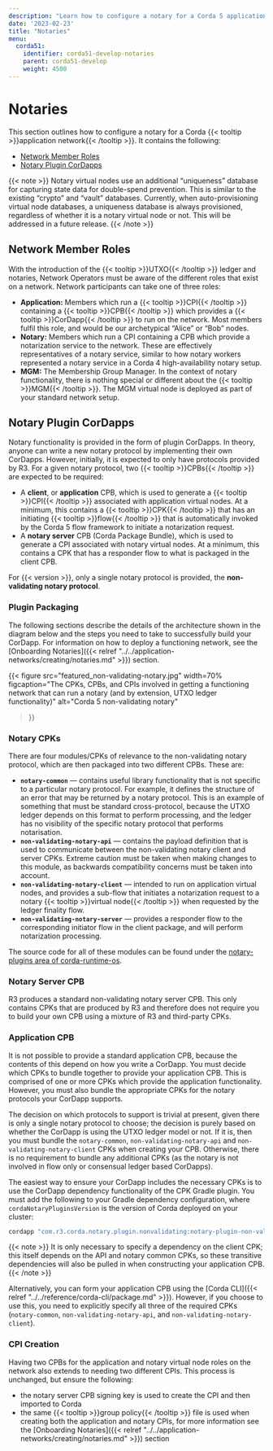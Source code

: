 ```yaml
---
description: "Learn how to configure a notary for a Corda 5 application network."
date: '2023-02-23'
title: "Notaries"
menu:
  corda51:
    identifier: corda51-develop-notaries
    parent: corda51-develop
    weight: 4500
---
```

# Notaries

This section outlines how to configure a notary for a Corda {{< tooltip >}}application network{{< /tooltip >}}. It contains the following:

* [Network Member Roles](#network-member-roles)
* [Notary Plugin CorDapps](#notary-plugin-cordapps)

{{< note >}}
Notary virtual nodes use an additional “uniqueness” database for capturing state data for double-spend prevention. This is similar to the existing “crypto” and “vault” databases. Currently, when auto-provisioning virtual node databases, a uniqueness database is always provisioned, regardless of whether it is a notary virtual node or not. This will be addressed in a future release.
{{< /note >}}

## Network Member Roles

With the introduction of the {{< tooltip >}}UTXO{{< /tooltip >}} ledger and notaries, Network Operators must be aware of the different roles that exist on a network. Network participants can take one of three roles:

* **Application:** Members which run a {{< tooltip >}}CPI{{< /tooltip >}} containing a {{< tooltip >}}CPB{{< /tooltip >}} which provides a {{< tooltip >}}CorDapp{{< /tooltip >}} to run on the network. Most members fulfil this role, and would be our archetypical “Alice” or “Bob” nodes.
* **Notary:** Members which run a CPI containing a CPB which provide a notarization service to the network. These are effectively representatives of a notary service, similar to how notary workers represented a notary service in a Corda 4 high-availability notary setup.
* **MGM:** The Membership Group Manager. In the context of notary functionality, there is nothing special or different about the {{< tooltip >}}MGM{{< /tooltip >}}. The MGM virtual node is deployed as part of your standard network setup.

## Notary Plugin CorDapps

Notary functionality is provided in the form of plugin CorDapps. In theory, anyone can write a new notary protocol by implementing their own CorDapps. However, initially, it is expected to only have protocols provided by R3. For a given notary protocol, two {{< tooltip >}}CPBs{{< /tooltip >}} are expected to be required:

* A **client**, or **application** CPB, which is used to generate a {{< tooltip >}}CPI{{< /tooltip >}} associated with application virtual nodes. At a minimum, this contains a {{< tooltip >}}CPK{{< /tooltip >}} that has an initiating {{< tooltip >}}flow{{< /tooltip >}} that is automatically invoked by the Corda 5 flow framework to initiate a notarization request.
* A **notary server** CPB (Corda Package Bundle), which is used to generate a CPI associated with notary virtual nodes. At a minimum, this contains a CPK that has a responder flow to what is packaged in the client CPB.

For {{< version >}}, only a single notary protocol is provided, the **non-validating notary protocol**.

### Plugin Packaging

The following sections describe the details of the architecture shown in the diagram below and the steps you need to take to successfully build your CorDapp. For information on how to deploy a functioning network, see the [Onboarding Notaries]({{< relref "../../application-networks/creating/notaries.md" >}}) section.

{{<
  figure
	 src="featured_non-validating-notary.jpg"
   width=70%
	 figcaption="The CPKs, CPBs, and CPIs involved in getting a functioning network that can run a notary (and by extension, UTXO ledger functionality)"
	 alt="Corda 5 non-validating notary"
>}}

### Notary CPKs

There are four modules/CPKs of relevance to the non-validating notary protocol, which are then packaged into two different CPBs. These are:

* **`notary-common`** —  contains useful library functionality that is not specific to a particular notary protocol. For example, it defines the structure of an error that may be returned by a notary protocol. This is an example of something that must be standard cross-protocol, because the UTXO ledger depends on this format to perform processing, and the ledger has no visibility of the specific notary protocol that performs notarisation.
* **`non-validating-notary-api`** —  contains the payload definition that is used to communicate between the non-validating notary client and server CPKs. Extreme caution must be taken when making changes to this module, as backwards compatibility concerns must be taken into account.
* **`non-validating-notary-client`** —  intended to run on application virtual nodes, and provides a sub-flow that initiates a notarization request to a notary {{< tooltip >}}virtual node{{< /tooltip >}} when requested by the ledger finality flow.
* **`non-validating-notary-server`** —  provides a responder flow to the corresponding initiator flow in the client package, and will perform notarization processing.

The source code for all of these modules can be found under the [notary-plugins area of corda-runtime-os](https://github.com/corda/corda-runtime-os/tree/release/os/5.0/notary-plugins).

### Notary Server CPB

R3 produces a standard non-validating notary server CPB. This only contains CPKs that are produced by R3 and therefore does not require you to build your own CPB using a mixture of R3 and third-party CPKs.

### Application CPB

It is not possible to provide a standard application CPB, because the contents of this depend on how you write a CorDapp.
You must decide which CPKs to bundle together to provide your application CPB.
This is comprised of one or more CPKs which provide the application functionality.
However, you must also bundle the appropriate CPKs for the notary protocols your CorDapp supports.

The decision on which protocols to support is trivial at present, given there is only a single notary protocol to choose; the decision is purely based on whether the CorDapp is using the UTXO ledger model or not.
If it is, then you must bundle the `notary-common`, `non-validating-notary-api` and `non-validating-notary-client` CPKs when creating your CPB.
Otherwise, there is no requirement to bundle any additional CPKs (as the notary is not involved in flow only or consensual ledger based CorDapps).

The easiest way to ensure your CorDapp includes the necessary CPKs is to use the CorDapp dependency functionality of the CPK Gradle plugin.
You must add the following to your Gradle dependency configuration, where `cordaNotaryPluginsVersion` is the version of Corda deployed on your cluster:

```kotlin
cordapp "com.r3.corda.notary.plugin.nonvalidating:notary-plugin-non-validating-client:$cordaNotaryPluginsVersion"
```

{{< note >}}
It is only necessary to specify a dependency on the client CPK; this itself depends on the API and notary common CPKs, so these transitive dependencies will also be pulled in when constructing your application CPB.
{{< /note >}}

Alternatively, you can form your application CPB using the [Corda CLI]({{< relref "../../reference/corda-cli/package.md" >}}).
However, if you choose to use this, you need to explicitly specify all three of the required CPKs (`notary-common`, `non-validating-notary-api`, and `non-validating-notary-client`).

### CPI Creation

Having two CPBs for the application and notary virtual node roles on the network also extends to needing two different CPIs. This process is unchanged, but ensure the following:

* the notary server CPB signing key is used to create the CPI and then imported to Corda
* the same {{< tooltip >}}group policy{{< /tooltip >}} file is used when creating both the application and notary CPIs, for more information see the [Onboarding Notaries]({{< relref "../../application-networks/creating/notaries.md" >}}) section
